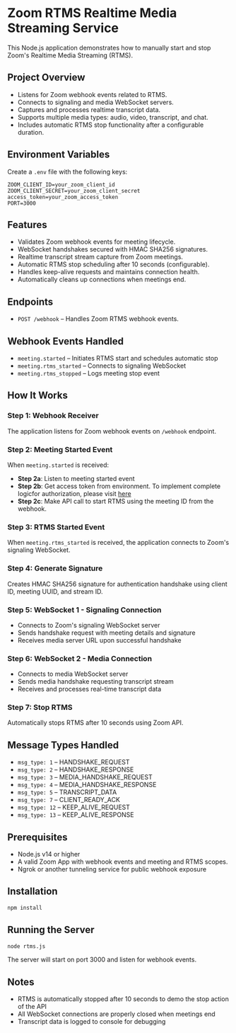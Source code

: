 # Zoom RTMS Realtime Media Streaming Service

This Node.js application demonstrates how to manually start and stop Zoom's Realtime Media Streaming (RTMS).

## Project Overview

- Listens for Zoom webhook events related to RTMS.
- Connects to signaling and media WebSocket servers.
- Captures and processes realtime transcript data.
- Supports multiple media types: audio, video, transcript, and chat.
- Includes automatic RTMS stop functionality after a configurable duration.

## Environment Variables

Create a `.env` file with the following keys:

```env
ZOOM_CLIENT_ID=your_zoom_client_id
ZOOM_CLIENT_SECRET=your_zoom_client_secret
access_token=your_zoom_access_token
PORT=3000
```

## Features

- Validates Zoom webhook events for meeting lifecycle.
- WebSocket handshakes secured with HMAC SHA256 signatures.
- Realtime transcript stream capture from Zoom meetings.
- Automatic RTMS stop scheduling after 10 seconds (configurable).
- Handles keep-alive requests and maintains connection health.
- Automatically cleans up connections when meetings end.

## Endpoints

- `POST /webhook` – Handles Zoom RTMS webhook events.

## Webhook Events Handled

- `meeting.started` – Initiates RTMS start and schedules automatic stop
- `meeting.rtms_started` – Connects to signaling WebSocket
- `meeting.rtms_stopped` – Logs meeting stop event

## How It Works

### Step 1: Webhook Receiver
The application listens for Zoom webhook events on `/webhook` endpoint.

### Step 2: Meeting Started Event
When `meeting.started` is received:
- **Step 2a**: Listen to meeting started event
- **Step 2b**: Get access token from environment. To implement complete logicfor authorization, please visit [here](https://developers.zoom.us/docs/integrations/oauth/)
- **Step 2c**: Make API call to start RTMS using the meeting ID from the webhook.

### Step 3: RTMS Started Event
When `meeting.rtms_started` is received, the application connects to Zoom's signaling WebSocket.

### Step 4: Generate Signature
Creates HMAC SHA256 signature for authentication handshake using client ID, meeting UUID, and stream ID.

### Step 5: WebSocket 1 - Signaling Connection
- Connects to Zoom's signaling WebSocket server
- Sends handshake request with meeting details and signature
- Receives media server URL upon successful handshake

### Step 6: WebSocket 2 - Media Connection
- Connects to media WebSocket server
- Sends media handshake requesting transcript stream
- Receives and processes real-time transcript data

### Step 7: Stop RTMS
Automatically stops RTMS after 10 seconds using Zoom API.

## Message Types Handled

- `msg_type: 1` – HANDSHAKE_REQUEST
- `msg_type: 2` – HANDSHAKE_RESPONSE
- `msg_type: 3` – MEDIA_HANDSHAKE_REQUEST
- `msg_type: 4` – MEDIA_HANDSHAKE_RESPONSE
- `msg_type: 5` – TRANSCRIPT_DATA
- `msg_type: 7` – CLIENT_READY_ACK
- `msg_type: 12` – KEEP_ALIVE_REQUEST
- `msg_type: 13` – KEEP_ALIVE_RESPONSE

## Prerequisites

- Node.js v14 or higher
- A valid Zoom App with webhook events and meeting and RTMS scopes. 
- Ngrok or another tunneling service for public webhook exposure

## Installation

```bash
npm install
```

## Running the Server

```bash
node rtms.js
```

The server will start on port 3000 and listen for webhook events.

## Notes

- RTMS is automatically stopped after 10 seconds to demo the stop action of the API
- All WebSocket connections are properly closed when meetings end
- Transcript data is logged to console for debugging
